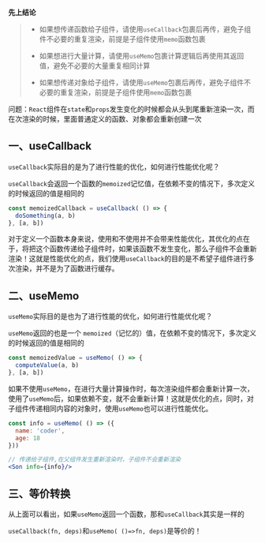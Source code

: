 **先上结论**

> - 如果想传递函数给子组件，请使用`useCallback`包裹后再传，避免子组件不必要的重复渲染，前提是子组件使用`memo`函数包裹
>
> - 如果想进行大量计算，请使用`useMemo`包裹计算逻辑后再使用其返回值，避免不必要的大量重复相同计算
>
> - 如果想传递对象给子组件，请使用`useMemo`包裹后再传，避免子组件不必要的重复渲染，前提是子组件使用`memo`函数包裹

问题：`React`组件在`state`和`props`发生变化的时候都会从头到尾重新渲染一次，而在次渲染的时候，里面普通定义的函数、对象都会重新创建一次

## 一、useCallback

`useCallback`实际目的是为了进行性能的优化，如何进行性能优化呢？

`useCallback`会返回一个函数的`memoized`记忆值，在依赖不变的情况下，多次定义的时候返回的值是相同的

```js
const memoizedCallback = useCallback( () => {
  doSomething(a, b)
}, [a, b])
```

对于定义一个函数本身来说，使用和不使用并不会带来性能优化，其优化的点在于，将把这个函数传递给子组件时，如果该函数不发生变化，那么子组件不会重新渲染！这就是性能优化的点，我们使用`useCallback`的目的是不希望子组件进行多次渲染，并不是为了函数进行缓存。

## 二、useMemo

`useMemo`实际目的是也为了进行性能的优化，如何进行性能优化呢？

`useMemo`返回的也是一个 `memoized`（记忆的）值，在依赖不变的情况下，多次定义的时候返回的值是相同的

```js
const memoizedValue = useMemo( () => {
  computeValue(a, b)
}, [a, b])
```

如果不使用`useMemo`，在进行大量计算操作时，每次渲染组件都会重新计算一次，使用了`useMemo`后，如果依赖不变，就不会重新计算！这就是优化的点，同时，对子组件传递相同内容的对象时，使用`useMemo`也可以进行性能优化。

```jsx
const info = useMemo( () => ({
  name: 'coder',
  age: 18
}))

// 传递给子组件,在父组件发生重新渲染时，子组件不会重新渲染
<Son info={info}/>
```



## 三、等价转换

从上面可以看出，如果`useMemo`返回一个函数，那和`useCallback`其实是一样的

`useCallback(fn, deps)`和`useMemo( ()=>fn, deps)`是等价的！